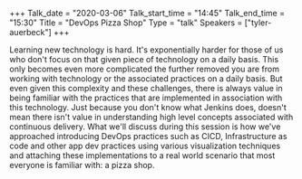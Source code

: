 +++
Talk_date = "2020-03-06"
Talk_start_time = "14:45"
Talk_end_time = "15:30"
Title = "DevOps Pizza Shop"
Type = "talk"
Speakers = ["tyler-auerbeck"]
+++

Learning new technology is hard. It's exponentially harder for those of us who don't focus on that given piece of technology on a daily basis. This only becomes even more complicated the further removed you are from working with technology or the associated practices on a daily basis. But even given this complexity and these challenges, there is always value in being familiar with the practices that are implemented in association with this technology. Just because you don't know what Jenkins does, doesn't mean there isn't value in understanding high level concepts associated with continuous delivery. What we'll discuss during this session is how we've approached introducing DevOps practices such as CICD, Infrastructure as code and other app dev practices using various visualization techniques and attaching these implementations to a real world scenario that most everyone is familiar with: a pizza shop.
